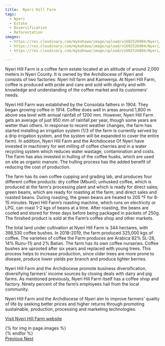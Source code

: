 ```yaml
---
title:  Nyeri Hill Farm
tags:
  - Nyeri
  - Estate
  - Diversification
  - Reforestation
images:
  - https://res.cloudinary.com/mykahawa/image/upload/v1602526904/Nyeri/Nyeri%20Hill%20Farm/Nyeri_hill_farm_physical_sign_along_Nyeri_Ihururu_rd_ikoyet.jpg
  - https://res.cloudinary.com/mykahawa/image/upload/v1602526904/Nyeri/Nyeri%20Hill%20Farm/part_coffee_grown_at_nyeri_hill_farm._jiu1dv.jpg
  - https://res.cloudinary.com/mykahawa/image/upload/v1602526894/Nyeri/Nyeri%20Hill%20Farm/Nyeri_hill_farm_coffee_drying_beds_g35hg5.jpg

---
```


Nyeri Hill Farm is a coffee farm estate located at an altitude of around 2,000 meters in Nyeri County. It is owned by the Archdiocese of Nyeri and consists of two factories: Nyeri hill farm and Kamwenja.  At Nyeri Hill Farm, coffee is produced with pride and care and sold with dignity and with knowledge and understanding of the coffee market and its customers’ needs.
<!--more-->
Nyeri Hill Farm was established by the Consolata fathers in 1904. They began growing coffee in 1914. Coffee does well in areas around 1,800 m above sea level with annual rainfall of 1200 mm. However, Nyeri Hill Farm gets an average of just 950 mm of rainfall per year, though some years are wetter than others. In response to recent weather changes, the farm has started installing an irrigation system (1/3 of the farm is currently served by a drip irrigation system, and the system will be expanded to cover the entire farm). In addition, Nyeri Hill Farm and the Archdiocese Of Nyeri have invested in machinery for wet milling of coffee cherries and in a water recycling system which reduces water wastage, contamination and costs. The Farm has also invested in hulling of the coffee husks, which are used on site as organic manure. The hulling process has the added benefit of reducing the cost of production.

The farm has its own coffee cupping and grading lab, and produces four different coffee products: dry coffee (Mbuni); unhusked coffee, which is produced at the farm's processing plant and which is ready for direct sales; green beans, which are ready for roasting at the farm; and direct sales and roasted beans. During roasting, the green beans are heated to 205 °F for 8-15 minutes. Nyeri Hill Farm’s roasting machine, which runs on electricity or LPG, can roast 1-2 kgs of beans at a time. After roasting, the beans are cooled and stored for three days before being packaged in packets of 250g. The finished product is sold at the Farm’s coffee shop and other markets.

The total land under cultivation at Nyeri Hill Farm is 344 hectares, with 398,530 coffee bushes. In 2018-2019, the farm produced 325,000 kgs of coffee. The varieties of coffee the Farm produces are  Arabica 82% SL-28, 14% Ruiru-11) and 2% Batian. The farm has its own coffee nurseries. Coffee bushes are uprooted after six years and replaced with young trees. This process helps to increase production, since older trees are more prone to disease, produce lower yields per branch and produce lighter berries.

Nyeri Hill Farm and the Archdiocese promote business diversification, diversifying farmers’ income sources by closing deals with dairy and pig farms. As mentioned previously, Nyeri Hill Farm itself has a coffee shop and factory. Ninety percent of the farm’s employees hail from the local community.

Nyeri Hill Farm and the Archdiocese of Nyeri aim to improve farmers’ quality of life by seeking better prices and higher returns through promoting sustainable, production, processing and marketing technologies.

<a class="btn btn-primary" href="" role="button">Visit Nyeri Hill Farm website</a>


<div id="carouselExampleControls" class="carousel slide mb-4" data-ride="carousel">
    <div class="carousel-inner">
        {% for img in page.images %}
            <div class="carousel-item {% if forloop.first %}active{% endif %}">
                <img src="{{ img }}" class="d-block w-100" alt="">
            </div>
        {% endfor %}
    </div>
    <a class="carousel-control-prev" href="#carouselExampleControls" role="button" data-slide="prev">
        <span class="carousel-control-prev-icon" aria-hidden="true"></span>
        <span class="sr-only">Previous</span>
    </a>
    <a class="carousel-control-next" href="#carouselExampleControls" role="button" data-slide="next">
        <span class="carousel-control-next-icon" aria-hidden="true"></span>
        <span class="sr-only">Next</span>
    </a>
</div>